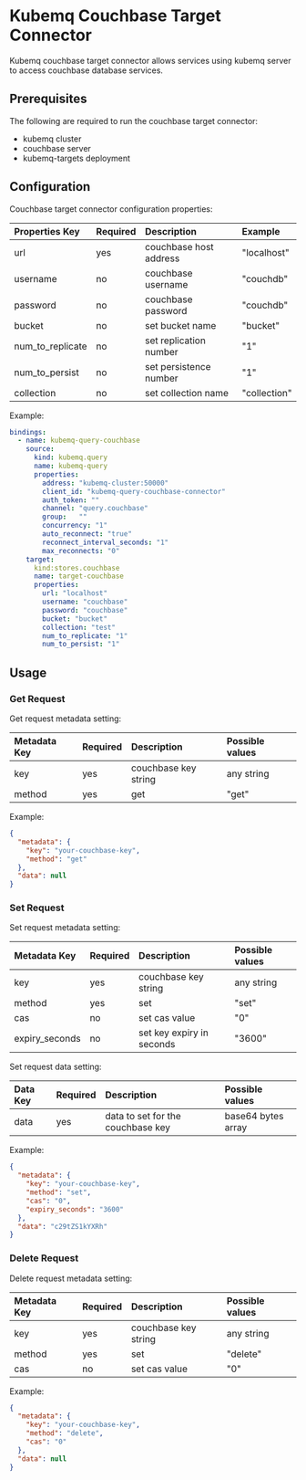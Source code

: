 # Kubemq Couchbase Target Connector

Kubemq couchbase target connector allows services using kubemq server to access couchbase database services.

## Prerequisites
The following are required to run the couchbase target connector:

- kubemq cluster
- couchbase server
- kubemq-targets deployment

## Configuration

Couchbase target connector configuration properties:

| Properties Key   | Required | Description            | Example          |
|:-----------------|:---------|:-----------------------|:-----------------|
| url              | yes      | couchbase host address | "localhost"      |
| username         | no       | couchbase username     | "couchdb"        |
| password         | no       | couchbase password     | "couchdb"        |
| bucket           | no       | set bucket name        | "bucket"         |
| num_to_replicate | no       | set replication number | "1"              |
| num_to_persist   | no       | set persistence number | "1"              |
| collection       | no       | set collection name    | "collection"     |



Example:

```yaml
bindings:
  - name: kubemq-query-couchbase
    source:
      kind: kubemq.query
      name: kubemq-query
      properties:
        address: "kubemq-cluster:50000"
        client_id: "kubemq-query-couchbase-connector"
        auth_token: ""
        channel: "query.couchbase"
        group:   ""
        concurrency: "1"
        auto_reconnect: "true"
        reconnect_interval_seconds: "1"
        max_reconnects: "0"
    target:
      kind:stores.couchbase
      name: target-couchbase
      properties:
        url: "localhost"
        username: "couchbase"
        password: "couchbase"
        bucket: "bucket"
        collection: "test"
        num_to_replicate: "1"
        num_to_persist: "1"
```

## Usage

### Get Request

Get request metadata setting:

| Metadata Key | Required | Description      | Possible values |
|:-------------|:---------|:-----------------|:----------------|
| key          | yes      | couchbase key string | any string      |
| method       | yes      | get              | "get"           |


Example:

```json
{
  "metadata": {
    "key": "your-couchbase-key",
    "method": "get"
  },
  "data": null
}
```

### Set Request

Set request metadata setting:

| Metadata Key   | Required | Description               | Possible values  |
|:---------------|:---------|:--------------------------|:-----------------|
| key            | yes      | couchbase key string      | any string       |
| method         | yes      | set                       | "set"            |
| cas            | no       | set cas value             | "0"              |
| expiry_seconds | no       | set key expiry in seconds | "3600"           |

Set request data setting:

| Data Key | Required | Description                   | Possible values     |
|:---------|:---------|:------------------------------|:--------------------|
| data     | yes      | data to set for the couchbase key | base64 bytes array |

Example:

```json
{
  "metadata": {
    "key": "your-couchbase-key",
    "method": "set",
    "cas": "0",
    "expiry_seconds": "3600"
  },
  "data": "c29tZS1kYXRh" 
}
```
### Delete Request

Delete request metadata setting:

| Metadata Key   | Required | Description               | Possible values  |
|:---------------|:---------|:--------------------------|:-----------------|
| key            | yes      | couchbase key string      | any string       |
| method         | yes      | set                       | "delete"            |
| cas            | no       | set cas value             | "0"              |


Example:

```json
{
  "metadata": {
    "key": "your-couchbase-key",
    "method": "delete",
    "cas": "0"
  },
  "data": null
}
```
